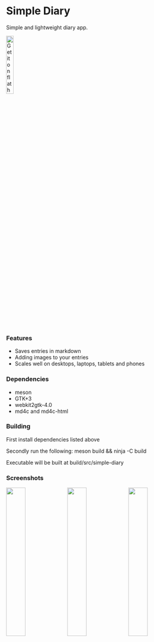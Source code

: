 Simple Diary
============

Simple and lightweight diary app.

<a href="https://flathub.org/apps/details/com.bjareholt.johan.SimpleDiary">
  <img src="https://flathub.org/assets/badges/flathub-badge-en.svg" alt="Get it on flathub" width="20%">
</a>


### Features
- Saves entries in markdown
- Adding images to your entries
- Scales well on desktops, laptops, tablets and phones

### Dependencies
- meson
- GTK+3
- webkit2gtk-4.0
- md4c and md4c-html

### Building

First install dependencies listed above

Secondly run the following: meson build && ninja -C build

Executable will be built at build/src/simple-diary

### Screenshots

<div>
  <img width="32%" src="https://johan.bjareholt.com/img/projects/simple-diary/entry_list.png">
  <img width="32%" src="https://johan.bjareholt.com/img/projects/simple-diary/entry_view.png">
  <img width="32%" src="https://johan.bjareholt.com/img/projects/simple-diary/entry_edit.png">
</div>
